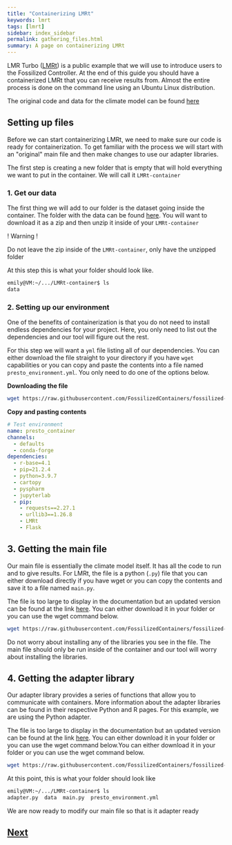 ```yaml
---
title: "Containerizing LMRt"
keywords: lmrt
tags: [lmrt]
sidebar: index_sidebar
permalink: gathering_files.html
summary: A page on containerizing LMRt
---
```


LMR Turbo ([LMRt](https://github.com/fzhu2e/LMRt)) is a public example that we will use to introduce users to the Fossilized Controller. At the end of this guide you should have a containerized LMRt that you can receive results from. Almost the entire process is done on the command line using an Ubuntu Linux distribution.

The original code and data for the climate model can be found [here](https://fzhu2e.github.io/LMRt/tutorial/quickstart_low-level-workflow.html)

## Setting up files
Before we can start containerizing LMRt, we need to make sure our code is ready for containerization. To get familiar with the process we will start with an "original" main file and then make changes to use our adapter libraries.

The first step is creating a new folder that is empty that will hold everything we want to put in the container. We will call it `LMRt-container`

### 1. Get our data
The first thing we will add to our folder is the dataset going inside the container.
The folder with the data can be found [here](https://drive.google.com/drive/folders/1VINQ33t9T7GW8gqn9g0q9uvSNXYOlCLN). You will want to download it as a zip and then unzip it
inside of your `LMRt-container`

! Warning !

Do not leave the zip inside of the `LMRt-container`, only have the unzipped folder

At this step this is what your folder should look like.
```bash
emily@VM:~/.../LMRt-container$ ls
data
```

### 2. Setting up our environment
One of the benefits of containerization is that you do not need to install endless dependencies for your project. Here, you only need to list out the dependencies and our tool will figure out the rest.

For this step we will want a `yml` file listing all of our dependencies. You can either download the file straight to your directory if you have `wget` capabilities or you can copy and paste the contents into a file named `presto_environment.yml`. You only need to do one of the options below.

**Downloading the file**
```bash
wget https://raw.githubusercontent.com/FossilizedContainers/fossilized-controller/trunk/LMRt-example/LMRt-container/presto_environment.yml
```

**Copy and pasting contents**
```yml
# Test environment
name: presto_container
channels:
  - defaults
  - conda-forge
dependencies:
  - r-base=4.1
  - pip=21.2.4
  - python=3.9.7
  - cartopy
  - pyspharm
  - jupyterlab
  - pip:
    - requests==2.27.1
    - urllib3==1.26.8
    - LMRt
    - Flask
```

## 3. Getting the main file
Our main file is essentially the climate model itself. It has all the code to run and to give results. For LMRt, the file is a python (`.py`) file that you can either download directly if you have wget or you can copy the contents and save it to a file named `main.py`.

The file is too large to display in the documentation but an updated version can be found at the link [here](https://raw.githubusercontent.com/FossilizedContainers/fossilized-controller/trunk/LMRt-example/main.py). You can either download it in your folder or you can use the wget command below.

```bash
wget https://raw.githubusercontent.com/FossilizedContainers/fossilized-controller/trunk/LMRt-example/main.py
```
Do not worry about installing any of the libraries you see in the file. The main file should only be run inside of the container and our tool will worry about installing the libraries.

## 4. Getting the adapter library
Our adapter library provides a series of functions that allow you to communicate with containers. More information about the adapter libraries can be found in their respective Python and R pages. For this example, we are using the Python adapter.

The file is too large to display in the documentation but an updated version can be found at the link [here](https://raw.githubusercontent.com/FossilizedContainers/fossilized-controller/trunk/python-adapter/adapter.py). You can either download it in your folder or you can use the wget command below.You can either download it in your folder or you can use the wget command below.
```bash
wget https://raw.githubusercontent.com/FossilizedContainers/fossilized-controller/trunk/LMRt-example/main.py
```

At this point, this is what your folder should look like
```bash
emily@VM:~/.../LMRt-container$ ls
adapter.py  data  main.py  presto_environment.yml
```

We are now ready to modify our main file so that is it adapter ready
## [Next](/modifying_main.html)
